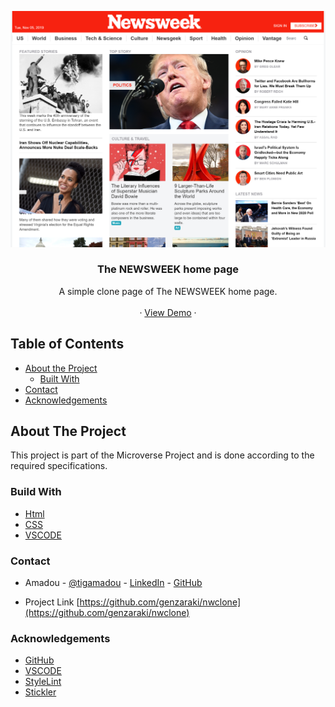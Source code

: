 <!-- PROJECT LOGO -->
![Screenshot Image](images/screen-shot.png)
<br />
<p align="center">
   <h3 align="center">The NEWSWEEK home page</h3>

  <p align="center">
    A simple clone page of The NEWSWEEK home page.
    <br />    
    <br />
    ·
     <a href="https://rawcdn.githack.com/genzaraki/nwclone/7d727c7895c352a9f428d34b6976cff62d943c8e/index.html">View Demo</a>
    ·    
  </p>
</p>

<!-- TABLE OF CONTENTS -->
## Table of Contents

* [About the Project](#about-the-project)
  * [Built With](#built-with)
* [Contact](#contact)
* [Acknowledgements](#acknowledgements)



<!-- ABOUT THE PROJECT -->
## About The Project

  This project is part of the Microverse Project and is done  according to the required specifications.  


### Build With

* [Html]()
* [CSS]()
* [VSCODE]()


### Contact
* Amadou - [@tigamadou](https://twitter.com/tigamadou) - [LinkedIn](https://www.linkedin.com/in/amadou-ibrahim-75769167) - [GitHub](https://github.com/genzaraki)

* Project Link [https://github.com/genzaraki/nwclone](https://github.com/genzaraki/nwclone)

### Acknowledgements

* [GitHub](https://github.com)
* [VSCODE]()
* [StyleLint]()
* [Stickler]()
